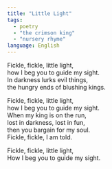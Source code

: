 ```yaml
---
title: "Little Light"
tags: 
  - poetry
  - "the crimson king"
  - "nursery rhyme"
language: English
---
```


Fickle, fickle, little light,  
how I beg you to guide my sight.  
In darkness lurks evil things,  
the hungry ends of blushing kings.  

Fickle, fickle, little light,  
how I beg you to guide my sight.  
When my king is on the run,  
lost in darkness, lost in fun,  
then you bargain for my soul.  
Fickle, fickle, I am told.  

Fickle, fickle, little light,  
How I beg you to guide my sight.  
